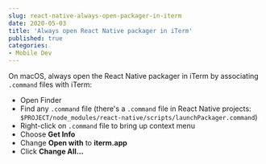 ```yaml
---
slug: react-native-always-open-packager-in-iterm
date: 2020-05-03
title: 'Always open React Native packager in iTerm'
published: true
categories:
- Mobile Dev
---
```


On macOS, always open the React Native packager in iTerm by associating `.command` files with iTerm:

- Open Finder
- Find any `.command` file (there's a `.command` file in React Native projects: `$PROJECT/node_modules/react-native/scripts/launchPackager.command`)
- Right-click on `.command` file to bring up context menu
- Choose **Get Info**
- Change **Open with** to **iterm.app**
- Click **Change All...**
